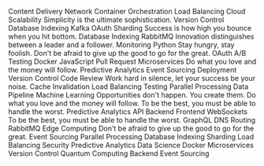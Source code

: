 Content Delivery Network Container Orchestration Load Balancing Cloud Scalability Simplicity is the ultimate sophistication. Version Control Database Indexing Kafka OAuth
Sharding Success is how high you bounce when you hit bottom. Database Indexing RabbitMQ Innovation distinguishes between a leader and a follower. Monitoring Python Stay hungry, stay foolish. Don't be afraid to give up the good to go for the great. OAuth A/B Testing Docker JavaScript Pull Request Microservices
Do what you love and the money will follow. Predictive Analytics Event Sourcing Deployment Version Control Code Review Work hard in silence, let your success be your noise. Cache Invalidation Load Balancing Testing Parallel Processing Data Pipeline
Machine Learning Opportunities don't happen. You create them. Do what you love and the money will follow. To be the best, you must be able to handle the worst. Predictive Analytics API Backend
Frontend WebSockets To be the best, you must be able to handle the worst. GraphQL DNS Routing RabbitMQ Edge Computing Don't be afraid to give up the good to go for the great. Event Sourcing Parallel Processing Database Indexing
Sharding Load Balancing Security Predictive Analytics Data Science Docker Microservices Version Control Quantum Computing Backend Event Sourcing
